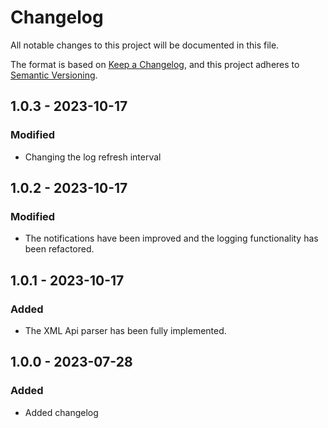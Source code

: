# Changelog

All notable changes to this project will be documented in this file.

The format is based on [Keep a Changelog](https://keepachangelog.com/en/1.0.0/),
and this project adheres to [Semantic Versioning](https://semver.org/spec/v2.0.0.html).

## 1.0.3 - 2023-10-17
### Modified
* Changing the log refresh interval

## 1.0.2 - 2023-10-17
### Modified
* The notifications have been improved and the logging functionality has been refactored.

## 1.0.1 - 2023-10-17
### Added
* The XML Api parser has been fully implemented.

## 1.0.0 - 2023-07-28
### Added
* Added changelog
